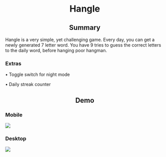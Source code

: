 <h1 align="center">Hangle</h1>

<h2 align="center">Summary</h2>
Hangle is a very simple, yet challenging game. Every day, you can get a newly generated 7 letter word. You have 9 tries to guess the correct letters to the daily word, before hanging poor hangman. 


### Extras 
• Toggle switch for night mode

• Daily streak counter

<h2 align="center">Demo</h2> 

### Mobile 
![](https://media.giphy.com/media/Xd5NNVmmjCJ3jdVDQX/giphy.gif)

### Desktop
![](https://media.giphy.com/media/rHTOSdBTHfIzRCkYtB/giphy.gif)
